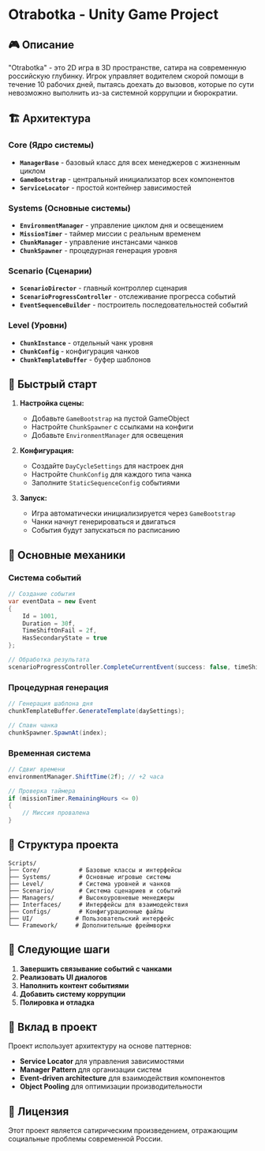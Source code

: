 # Otrabotka - Unity Game Project

## 🎮 Описание
"Otrabotka" - это 2D игра в 3D пространстве, сатира на современную российскую глубинку. Игрок управляет водителем скорой помощи в течение 10 рабочих дней, пытаясь доехать до вызовов, которые по сути невозможно выполнить из-за системной коррупции и бюрократии.

## 🏗️ Архитектура

### Core (Ядро системы)
- **`ManagerBase`** - базовый класс для всех менеджеров с жизненным циклом
- **`GameBootstrap`** - центральный инициализатор всех компонентов
- **`ServiceLocator`** - простой контейнер зависимостей

### Systems (Основные системы)
- **`EnvironmentManager`** - управление циклом дня и освещением
- **`MissionTimer`** - таймер миссии с реальным временем
- **`ChunkManager`** - управление инстансами чанков
- **`ChunkSpawner`** - процедурная генерация уровня

### Scenario (Сценарии)
- **`ScenarioDirector`** - главный контроллер сценария
- **`ScenarioProgressController`** - отслеживание прогресса событий
- **`EventSequenceBuilder`** - построитель последовательностей событий

### Level (Уровни)
- **`ChunkInstance`** - отдельный чанк уровня
- **`ChunkConfig`** - конфигурация чанков
- **`ChunkTemplateBuffer`** - буфер шаблонов

## 🚀 Быстрый старт

1. **Настройка сцены:**
   - Добавьте `GameBootstrap` на пустой GameObject
   - Настройте `ChunkSpawner` с ссылками на конфиги
   - Добавьте `EnvironmentManager` для освещения

2. **Конфигурация:**
   - Создайте `DayCycleSettings` для настроек дня
   - Настройте `ChunkConfig` для каждого типа чанка
   - Заполните `StaticSequenceConfig` событиями

3. **Запуск:**
   - Игра автоматически инициализируется через `GameBootstrap`
   - Чанки начнут генерироваться и двигаться
   - События будут запускаться по расписанию

## 🔧 Основные механики

### Система событий
```csharp
// Создание события
var eventData = new Event
{
    Id = 1001,
    Duration = 30f,
    TimeShiftOnFail = 2f,
    HasSecondaryState = true
};

// Обработка результата
scenarioProgressController.CompleteCurrentEvent(success: false, timeShift: 2f);
```

### Процедурная генерация
```csharp
// Генерация шаблона дня
chunkTemplateBuffer.GenerateTemplate(daySettings);

// Спавн чанка
chunkSpawner.SpawnAt(index);
```

### Временная система
```csharp
// Сдвиг времени
environmentManager.ShiftTime(2f); // +2 часа

// Проверка таймера
if (missionTimer.RemainingHours <= 0)
{
    // Миссия провалена
}
```

## 📁 Структура проекта

```
Scripts/
├── Core/           # Базовые классы и интерфейсы
├── Systems/        # Основные игровые системы
├── Level/          # Система уровней и чанков
├── Scenario/       # Система сценариев и событий
├── Managers/       # Высокоуровневые менеджеры
├── Interfaces/     # Интерфейсы для взаимодействия
├── Configs/        # Конфигурационные файлы
├── UI/            # Пользовательский интерфейс
└── Framework/     # Дополнительные фреймворки
```

## 🎯 Следующие шаги

1. **Завершить связывание событий с чанками**
2. **Реализовать UI диалогов**
3. **Наполнить контент событиями**
4. **Добавить систему коррупции**
5. **Полировка и отладка**

## 🤝 Вклад в проект

Проект использует архитектуру на основе паттернов:
- **Service Locator** для управления зависимостями
- **Manager Pattern** для организации систем
- **Event-driven architecture** для взаимодействия компонентов
- **Object Pooling** для оптимизации производительности

## 📝 Лицензия

Этот проект является сатирическим произведением, отражающим социальные проблемы современной России. 